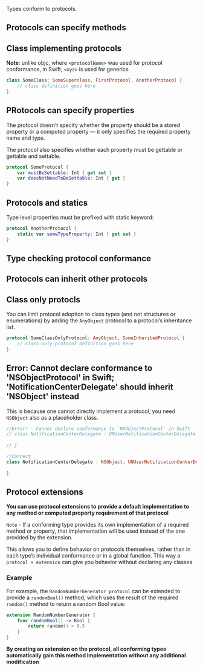 
Types conform to protocols.

## Protocols can specify methods

## Class implementing protocols

**Note**: unlike objc, where `<protocolName>` was used for protocol conformance, in Swift, `<xyz>` is used for generics.

```swift
class SomeClass: SomeSuperclass, FirstProtocol, AnotherProtocol {
    // class definition goes here
}
```

## PRotocols can specify properties

The protocol doesn’t specify whether the property should be a stored property or a computed property — it only specifies the required property name and type. 

The protocol also specifies whether each property must be gettable or gettable and settable.

```swift
protocol SomeProtocol {
    var mustBeSettable: Int { get set }
    var doesNotNeedToBeSettable: Int { get }
}
```

## Protocols and statics

Type level properties must be prefixed with static keyword:
```swift
protocol AnotherProtocol {
    static var someTypeProperty: Int { get set }
}
```

## Type checking protocol conformance



## Protocols can inherit other protocols

## Class only protocls

You can limit protocol adoption to class types (and not structures or enumerations) by adding the `AnyObject` protocol to a protocol’s inheritance list.

```swift
protocol SomeClassOnlyProtocol: AnyObject, SomeInheritedProtocol {
    // class-only protocol definition goes here
}
```


## Error: Cannot declare conformance to 'NSObjectProtocol' in Swift; 'NotificationCenterDelegate' should inherit 'NSObject' instead

This is because one cannot directly implement a protocol, you need `NSObject` also as a placeholder class.

```Swift
//Error! - Cannot declare conformance to 'NSObjectProtocol' in Swift
// class NotificationCenterDelegate : UNUserNotificationCenterDelegate {
    
// }

//Correct
class NotificationCenterDelegate : NSObject, UNUserNotificationCenterDelegate {
    
}
```

## Protocol extensions

**You can use protocol extensions to provide a default implementation to any method or computed property requirement of that protocol**

`Note` - If a conforming type provides its own implementation of a required method or property, that implementation will be used instead of the one provided by the extension.

This allows you to define behavior on protocols themselves, rather than in each type’s individual conformance or in a global function. This way a `protocol + extension` can give you behavior without declaring any classes



### Example

For example, the `RandomNumberGenerator protocol` can be extended to provide a `randomBool()` method, which uses the result of the required `random()` method to return a random Bool value:

```swift
extension RandomNumberGenerator {
    func randomBool() -> Bool {
        return random() > 0.5
    }
}
```

**By creating an extension on the protocol, all conforming types automatically gain this method implementation without any additional modification**